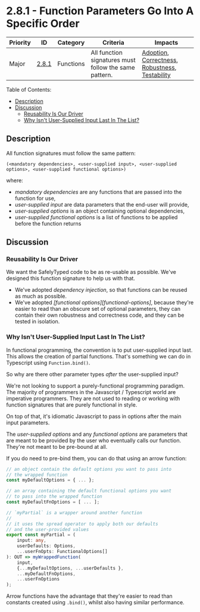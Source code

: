 # 2.8.1 - Function Parameters Go Into A Specific Order

Priority | ID | Category | Criteria | Impacts
---------|----|----------|----------|--------
Major | [2.8.1][2.8.1] | Functions | All function signatures must follow the same pattern. | [Adoption][ADOPTION], [Correctness][CORRECTNESS], [Robustness][ROBUSTNESS], [Testability][TESTABILITY]

Table of Contents:

- [Description](#description)
- [Discussion](#discussion)
  - [Reusability Is Our Driver](#reusability-is-our-driver)
  - [Why Isn't User-Supplied Input Last In The List?](#why-isnt-user-supplied-input-last-in-the-list)

## Description

All function signatures must follow the same pattern:

`(<mandatory dependencies>, <user-supplied input>, <user-supplied options>, <user-supplied functional options>)`

where:

- _mandatory dependencies_ are any functions that are passed into the function for use,
- _user-supplied input_ are data parameters that the end-user will provide,
- _user-supplied options_ is an object containing optional dependencies,
- _user-supplied functional options_ is a list of functions to be applied before the function returns

## Discussion

### Reusability Is Our Driver

We want the SafelyTyped code to be as re-usable as possible. We've designed this function signature to help us with that.

* We've adopted _dependency injection_, so that functions can be reused as much as possible.
* We've adopted _[functional options][functional-options]_, because they're easier to read than an obscure set of optional parameters, they can contain their own robustness and correctness code, and they can be tested in isolation.

### Why Isn't User-Supplied Input Last In The List?

In functional programming, the convention is to put user-supplied input last. This allows the creation of partial functions. That's something we can do in Typescript using `Function.bind()`.

So why are there other parameter types _after_ the user-supplied input?

We're not looking to support a purely-functional programming paradigm. The majority of programmers in the Javascript / Typescript world are imperative programmers. They are not used to reading or working with function signatures that are purely functional in style.

On top of that, it's idiomatic Javascript to pass in options after the main input parameters.

The _user-supplied options_ and any _functional options_ are parameters that are meant to be provided by the user who eventually calls our function. They're not meant to be pre-bound at all.

If you do need to pre-bind them, you can do that using an arrow function:

```typescript
// an object contain the default options you want to pass into
// the wrapped function
const myDefaultOptions = { ... };

// an array containing the default functional options you want
// to pass into the wrapped function
const myDefaultFnOptions = [ ... ];

// `myPartial` is a wrapper around another function
//
// it uses the spread operator to apply both our defaults
// and the user-provided values
export const myPartial = (
    input: any,
    userDefaults: Options,
    ...userFnOpts: FunctionalOptions[]
): OUT => myWrappedFunction(
    input,
    {...myDefaultOptions, ...userDefaults },
    ...myDefaultFnOptions,
    ...userFnOptions
);
```

Arrow functions have the advantage that they're easier to read than constants created using `.bind()`, whilst also having similar performance.

[ADOPTION]: ../../impacted-areas/ADOPTION.md
[CONTRIBUTIONS]: ../../impacted-areas/CONTRIBUTIONS.md
[CORRECTNESS]: ../../impacted-areas/CORRECTNESS.md
[GOVERNANCE]: ../../impacted-areas/GOVERNANCE.md
[PROJECT-MAINTENANCE]: ../../impacted-areas/PROJECT-MAINTENANCE.md
[ROBUSTNESS]: ../../impacted-areas/ROBUSTNESS.md
[SECURITY]: ../../impacted-areas/SECURITY.md
[TESTABILITY]: ../../impacted-areas/TESTABILITY.md
[functional options]: https://dave.cheney.net/2014/10/17/functional-options-for-friendly-apis
[2.8.1]: ./2.8.1.dm